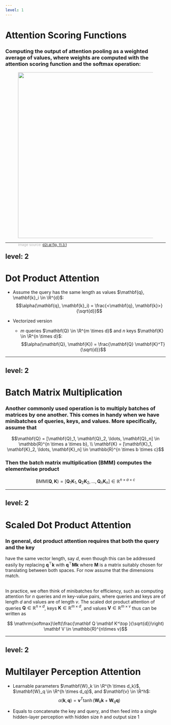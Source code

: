 ```yaml
---
level: 1
---
```


# Attention Scoring Functions

### Computing the output of attention pooling as a weighted average of values, where weights are computed with the attention scoring function and the softmax operation:
<div>
<center>
  <figure>
    <img src="/qkv.svg" style="width: 520px !important;">
      <figcaption style="color:#b3b3b3ff; font-size: 11px; position: absolute"><br>Image source:
      <a href="https://d2l.ai/chapter_attention-mechanisms-and-transformers/attention-scoring-functions.html">d2l.ai fig. 11.3.1</a>
    </figcaption>
  </figure>
</center>   
</div>

---
level: 2
---

# Dot Product Attention

* Assume the query has the same length as values $\mathbf{q}, \mathbf{k}_i \in \R^{d}$:<br>
$$\alpha(\mathbf{q}, \mathbf{k}_i) = \frac{<\mathbf{q}, \mathbf{k}>}{\sqrt{d}}$$

* Vectorized version
  * $m$ queries $\mathbf{Q} \in \R^{m \times d}$ and $n$ keys $\mathbf{K} \in \R^{n \times d}$:<br>
$$\alpha(\mathbf{Q}, \mathbf{K}) = \frac{\mathbf{Q} \mathbf{K}^T}{\sqrt{d}}$$

---
level: 2
---

# Batch Matrix Multiplication

### Another commonly used operation is to multiply batches of matrices by one another. This comes in handy when we have minibatches of queries, keys, and values. More specifically, assume that 

$$\mathbf{Q} = [\mathbf{Q}_1, \mathbf{Q}_2, \ldots, \mathbf{Q}_n]  \in \mathbb{R}^{n \times a \times b}, \\
    \mathbf{K} = [\mathbf{K}_1, \mathbf{K}_2, \ldots, \mathbf{K}_n]  \in \mathbb{R}^{n \times b \times c}$$

### Then the batch matrix multiplication (BMM) computes the elementwise product

$$\textrm{BMM}(\mathbf{Q}, \mathbf{K}) = [\mathbf{Q}_1 \mathbf{K}_1, \mathbf{Q}_2 \mathbf{K}_2, \ldots, \mathbf{Q}_n \mathbf{K}_n] \in \mathbb{R}^{n \times a \times c}$$

---
level: 2
---

# Scaled Dot Product Attention

### In general, dot product attention requires that both the query and the key
have the same vector length, say $d$, even though this can be addressed easily by replacing 
$\mathbf{q}^\top \mathbf{k}$ with $\mathbf{q}^\top \mathbf{M} \mathbf{k}$ where $\mathbf{M}$ is a matrix suitably chosen for translating between both spaces. For now assume that the dimensions match. 
<br>
<br>

In practice, we often think of minibatches for efficiency,
such as computing attention for $n$ queries and $m$ key-value pairs,
where queries and keys are of length $d$
and values are of length $v$. The scaled dot product attention 
of queries $\mathbf Q\in\mathbb R^{n\times d}$,
keys $\mathbf K\in\mathbb R^{m\times d}$,
and values $\mathbf V\in\mathbb R^{m\times v}$
thus can be written as 

$$ \mathrm{softmax}\left(\frac{\mathbf Q \mathbf K^\top }{\sqrt{d}}\right) \mathbf V \in \mathbb{R}^{n\times v}$$

---
level: 2
---

# Multilayer Perception Attention

* Learnable parameters $\mathbf{W}_k \in \R^{h \times d_k}$, $\mathbf{W}_q \in \R^{h \times d_q}$, and $\mathbf{v} \in \R^h$:<br>
$$\alpha(\mathbf{k}, \mathbf{q}) = \mathbf{v}^T \tanh(\mathbf{W}_k \mathbf{k} + \mathbf{W}_q \mathbf{q})$$

* Equals to concatenate the key and query, and then feed
into a single hidden-layer perception with hidden size $ℎ$
and output size $1$
